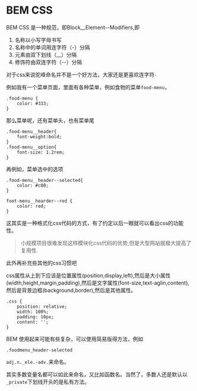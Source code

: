 # BEM CSS

BEM CSS 是一种规范，即Block__Element--Modifiers,即

1. 名称以小写字母书写
2. 名称中的单词用连字符（-）分隔
3. 元素由双下划线（__）分隔
4. 修饰符由双连字符（--）分隔

对于css来说驼峰命名并不是一个好方法，大家还是更喜欢连字符`-`

例如我有一个菜单页面，里面有各种菜单，例如食物的菜单`food-menu`，

    .food-menu {
        color: #333;
    }

那么菜单呢，还有菜单头，也有菜单尾

    .food-menu__header{
        font-weight:bold;
    }
    .food-menu__option{
        font-size: 1.2rem;
    }

再例如，菜单选中的选项

    .food-menu__header--selected{
        color: #c00;
    }

    foot-menu__hearder--red {
        color: red;
    }

这其实是一种格式化css代码的方式，有了约定以后一眼就可以看出css的功能性。

> 小规模项目很难发现这样模块化css代码的优势,但是大型网站就极大提高了复用性.

此外再补充些其他的css习惯吧

css属性从上到下应该是位置属性(position,display,left),然后是大小属性(width,height,margin,padding),然后是文字属性(font-size,text-aglin,content),然后是背景边框(background,border),然后是其他属性。

    .css {
        position: relative; 
        width: 100%;
        padding: 10px;
        content: '';
    }

BEM 使用起来可能有些复杂，可以使用简易版得方法，例如

    .foodmenu_header-selected

`adj.n._ele.-adv.`来命名。

其实多数变量名都可以如此来命名，又比如函数名。当然了，多数人还是默认以`_private`下划线开头的是私有方法。